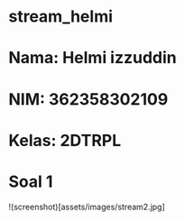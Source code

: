 # stream_helmi

# Nama: Helmi izzuddin
# NIM: 362358302109
# Kelas: 2DTRPL

# Soal 1
!(screenshot)[assets/images/stream2.jpg]
